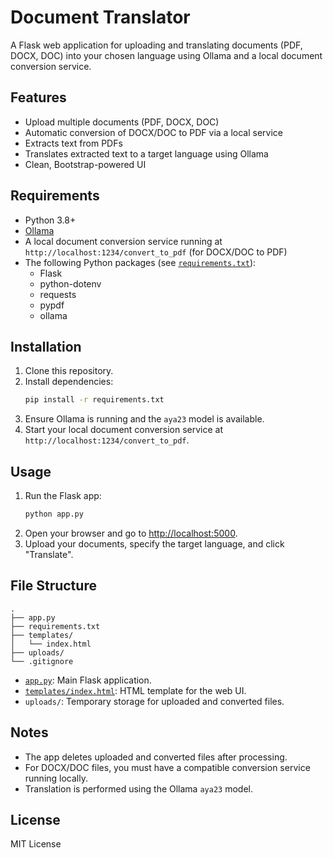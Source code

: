 # Document Translator

A Flask web application for uploading and translating documents (PDF, DOCX, DOC) into your chosen language using Ollama and a local document conversion service.

## Features

- Upload multiple documents (PDF, DOCX, DOC)
- Automatic conversion of DOCX/DOC to PDF via a local service
- Extracts text from PDFs
- Translates extracted text to a target language using Ollama
- Clean, Bootstrap-powered UI

## Requirements

- Python 3.8+
- [Ollama](https://ollama.com/)
- A local document conversion service running at `http://localhost:1234/convert_to_pdf` (for DOCX/DOC to PDF)
- The following Python packages (see [`requirements.txt`](requirements.txt)):
  - Flask
  - python-dotenv
  - requests
  - pypdf
  - ollama

## Installation

1. Clone this repository.
2. Install dependencies:
    ```sh
    pip install -r requirements.txt
    ```
3. Ensure Ollama is running and the `aya23` model is available.
4. Start your local document conversion service at `http://localhost:1234/convert_to_pdf`.

## Usage

1. Run the Flask app:
    ```sh
    python app.py
    ```
2. Open your browser and go to [http://localhost:5000](http://localhost:5000).
3. Upload your documents, specify the target language, and click "Translate".

## File Structure

```
.
├── app.py
├── requirements.txt
├── templates/
│   └── index.html
├── uploads/
└── .gitignore
```

- [`app.py`](app.py): Main Flask application.
- [`templates/index.html`](templates/index.html): HTML template for the web UI.
- `uploads/`: Temporary storage for uploaded and converted files.

## Notes

- The app deletes uploaded and converted files after processing.
- For DOCX/DOC files, you must have a compatible conversion service running locally.
- Translation is performed using the Ollama `aya23` model.

## License

MIT License
